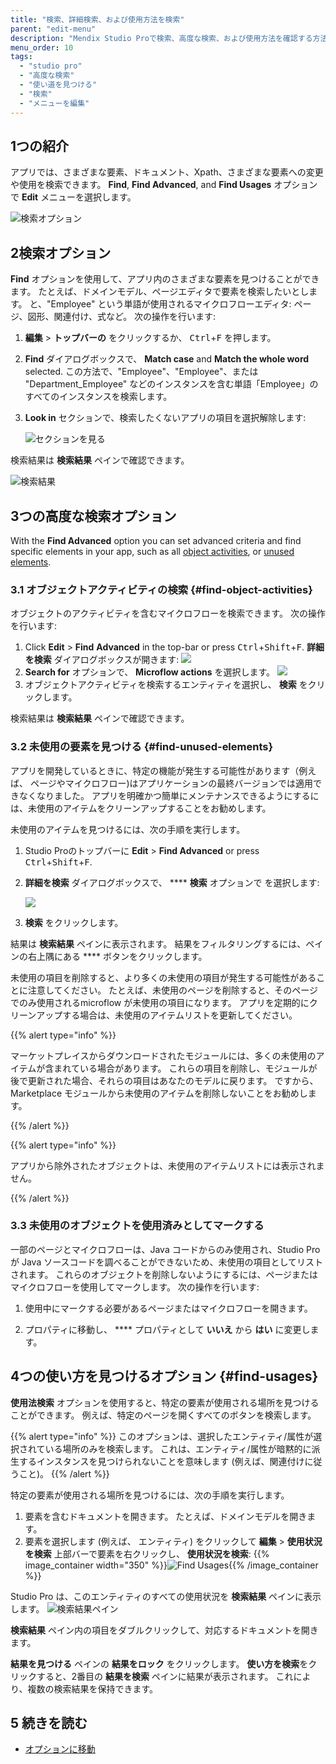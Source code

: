 ```yaml
---
title: "検索、詳細検索、および使用方法を検索"
parent: "edit-menu"
description: "Mendix Studio Proで検索、高度な検索、および使用方法を確認する方法について説明します。"
menu_order: 10
tags:
  - "studio pro"
  - "高度な検索"
  - "使い道を見つける"
  - "検索"
  - "メニューを編集"
---
```


## 1つの紹介

アプリでは、さまざまな要素、ドキュメント、Xpath、さまざまな要素への変更や使用を検索できます。  **Find**, **Find Advanced**, and **Find Usages** オプションで **Edit** メニューを選択します。

![検索オプション](attachments/find-and-find-advanced/find-options.jpg)

## 2検索オプション

**Find** オプションを使用して、アプリ内のさまざまな要素を見つけることができます。 たとえば、ドメインモデル、ページエディタで要素を検索したいとします。 と、"Employee" という単語が使用されるマイクロフローエディタ: ページ、図形、関連付け、式など。 次の操作を行います:

1. **編集** > **トップバーの** をクリックするか、 <kbd>Ctrl</kbd>+<kbd>F</kbd> を押します。

2. **Find** ダイアログボックスで、 **Match case** and **Match the whole word** selected. この方法で、"Employee"、"Employee"、または "Department_Employee" などのインスタンスを含む単語「Employee」のすべてのインスタンスを検索します。

3. **Look in** セクションで、検索したくないアプリの項目を選択解除します:

   ![セクションを見る](attachments/find-and-find-advanced/look-in.jpg)

検索結果は **検索結果** ペインで確認できます。

![検索結果](attachments/find-and-find-advanced/search-results.jpg)

## 3つの高度な検索オプション

With the **Find Advanced** option you can set advanced criteria and find specific elements in your app, such as all [object activities](#find-object-activities), or [unused elements](#find-unused-elements).

### 3.1 オブジェクトアクティビティの検索 {#find-object-activities}

オブジェクトのアクティビティを含むマイクロフローを検索できます。 次の操作を行います:

1.  Click **Edit** > **Find** **Advanced** in the top-bar or press <kbd>Ctrl</kbd>+<kbd>Shift</kbd>+<kbd>F</kbd>. **詳細を検索** ダイアログボックスが開きます: ![](attachments/find-and-find-advanced/find-advanced-dialog-box.png)
3.  **Search for** オプションで、 **Microflow actions** を選択します。 ![](attachments/find-and-find-advanced/search-for-microflow-actions.png)
3.  オブジェクトアクティビティを検索するエンティティを選択し、 **検索** をクリックします。

検索結果は **検索結果** ペインで確認できます。

### 3.2 未使用の要素を見つける {#find-unused-elements}

アプリを開発しているときに、特定の機能が発生する可能性があります（例えば、 ページやマイクロフロー)はアプリケーションの最終バージョンでは適用できなくなりました。 アプリを明確かつ簡単にメンテナンスできるようにするには、未使用のアイテムをクリーンアップすることをお勧めします。

未使用のアイテムを見つけるには、次の手順を実行します。

1. Studio Proのトップバーに **Edit** > **Find Advanced** or press <kbd>Ctrl</kbd>+<kbd>Shift</kbd>+<kbd>F</kbd>.

2. **詳細を検索** ダイアログボックスで、 **** **検索** オプションで</strong> を選択します:

   ![](attachments/find-and-find-advanced/search-for-unused-items.png)

3. **検索** をクリックします。

結果は **検索結果** ペインに表示されます。 結果をフィルタリングするには、ペインの右上隅にある **** ボタンをクリックします。

未使用の項目を削除すると、より多くの未使用の項目が発生する可能性があることに注意してください。 たとえば、未使用のページを削除すると、そのページでのみ使用されるmicroflow が未使用の項目になります。 アプリを定期的にクリーンアップする場合は、未使用のアイテムリストを更新してください。

{{% alert type="info" %}}

マーケットプレイスからダウンロードされたモジュールには、多くの未使用のアイテムが含まれている場合があります。 これらの項目を削除し、モジュールが後で更新された場合、それらの項目はあなたのモデルに戻ります。 ですから、Marketplace モジュールから未使用のアイテムを削除しないことをお勧めします。

{{% /alert %}}

{{% alert type="info" %}}

アプリから除外されたオブジェクトは、未使用のアイテムリストには表示されません。

{{% /alert %}}

### 3.3 未使用のオブジェクトを使用済みとしてマークする

一部のページとマイクロフローは、Java コードからのみ使用され、Studio Pro が Java ソースコードを調べることができないため、未使用の項目としてリストされます。 これらのオブジェクトを削除しないようにするには、ページまたはマイクロフローを使用してマークします。 次の操作を行います:

1. 使用中にマークする必要があるページまたはマイクロフローを開きます。

2. プロパティに移動し、 **** プロパティとして **いいえ** から **はい** に変更します。

## 4つの使い方を見つけるオプション {#find-usages}

**使用法検索** オプションを使用すると、特定の要素が使用される場所を見つけることができます。 例えば、特定のページを開くすべてのボタンを検索します。

{{% alert type="info" %}}
このオプションは、選択したエンティティ/属性が選択されている場所のみを検索します。 これは、エンティティ/属性が暗黙的に派生するインスタンスを見つけられないことを意味します (例えば、関連付けに従うこと)。
{{% /alert %}}

特定の要素が使用される場所を見つけるには、次の手順を実行します。

1. 要素を含むドキュメントを開きます。 たとえば、ドメインモデルを開きます。
2. 要素を選択します (例えば、 エンティティ) をクリックして **編集** > **使用状況を検索** 上部バーで要素を右クリックし、 **使用状況を検索**:
    {{% image_container width="350" %}}![Find Usages](attachments/find-and-find-advanced/find-usages.png){{% /image_container %}}

Studio Pro は、このエンティティのすべての使用状況を **検索結果** ペインに表示します。 ![検索結果ペイン](attachments/find-and-find-advanced/found-usages.png)

**検索結果** ペイン内の項目をダブルクリックして、対応するドキュメントを開きます。

**結果を見つける** ペインの **結果をロック** をクリックします。 **使い方を検索**をクリックすると、2番目の **結果を検索** ペインに結果が表示されます。 これにより、複数の検索結果を保持できます。

## 5 続きを読む

* [オプションに移動](go-to-option)

